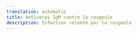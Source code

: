 ```yaml
---
translation: automatic
title: Anticorps IgM contre la rougeole
description: Infection récente par la rougeole
---
```


